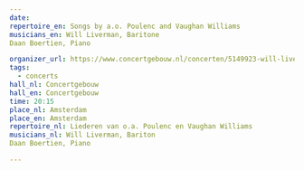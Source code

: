 ```yaml
---
date:
repertoire_en: Songs by a.o. Poulenc and Vaughan Williams
musicians_en: Will Liverman, Baritone
Daan Boertien, Piano

organizer_url: https://www.concertgebouw.nl/concerten/5149923-will-liverman-en-daan-boertien-burleigh-vaughan-williams-en-still
tags:
  - concerts
hall_nl: Concertgebouw
hall_en: Concertgebouw
time: 20:15
place_nl: Amsterdam
place_en: Amsterdam
repertoire_nl: Liederen van o.a. Poulenc en Vaughan Williams
musicians_nl: Will Liverman, Bariton
Daan Boertien, Piano

---
```


